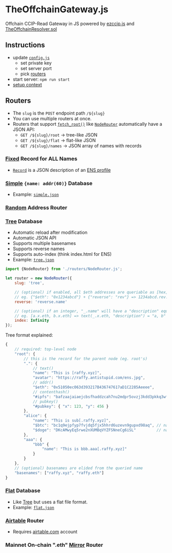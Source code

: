 # TheOffchainGateway.js
Offchain CCIP-Read Gateway in JS powered by [ezccip.js](https://github.com/resolverworks/ezccip.js/) and [TheOffchainResolver.sol](https://github.com/resolverworks/TheOffchainResolver.sol)

## Instructions

* update [`config.js`](./config.js)
	* set private key
	* set server port
	* pick [routers](./routers/)
* start server: `npm run start`
* [setup context](https://github.com/resolverworks/TheOffchainResolver.sol?tab=readme-ov-file#context-format)

## Routers

 * The `slug` is the `POST` endpoint path `/${slug}`
 * You can use multiple routers at once.
 * Routers that support [`fetch_root()`](./utils/Router.js) like [`NodeRouter`](./src/NodeRouter.js) automatically have a JSON API:
	* `GET /${slug}/root` &rarr; tree-like JSON
	* `GET /${slug}/flat` &rarr; flat-like JSON
	* `GET /${slug}/names` &rarr; JSON array of names with records

### [Fixed](./routers/fixed.js) Record for ALL Names

* [`Record`](./src/Record.js) is a JSON description of an [ENS profile](./test/record.js)

### [Simple](./routers/simple.js) `{name: addr(60)}` Database
* Example: [`simple.json`](./routers/simple.json) 

### [Random](./routers/random.js) Address Router

### [Tree](./routers/tree.js) Database
* Automatic reload after modification
* Automatic JSON API
* Supports multiple basenames
* Supports reverse names
* Supports auto-index (think index.html for ENS)
* Example: [`tree.json`](./examples/tree.json)

```js
import {NodeRouter} from './routers/NodeRouter.js';

let router = new NodeRouter({
    slug: 'tree',

    // (optional) if enabled, all $eth addresses are queriable as [hex].[reverse].[basename]
    // eg. {"$eth": "0x1234abcd"} + {"reverse": "rev"} => 1234abcd.rev.raffy.xyz
    reverse: 'reverse.name'

    // (optional) if an integer, "_.name" will have a "description" equal to its children
    // eg. [a.x.eth, b.x.eth] => text(_.x.eth, "description") = "a, b"
    index: Infinity
});
```
Tree format explained:
```js
{	
    // required: top-level node
    "root": {
        // this is the record for the parent node (eg. root's)
        ".": { 
            // text()
            "name": "This is [raffy.xyz]",
            "avatar": "https://raffy.antistupid.com/ens.jpg",
            // addr()
            "$eth": "0x51050ec063d393217B436747617aD1C2285Aeeee",
            // contenthash()
            "#ipfs": "bafzaajaiaejcbsfhaddzcah7nu2mdpr5ovzj3kdd3pkkq3wfjnjupkxzxcge2e35",
            // pubkey()
            "#pubkey": { "x": 123, "y": 456 }
        },
        "alice": {
            "name": "This is sub[.raffy.xyz]",
            "$btc": "bc1q9ejpfyp7fvjdq5fjx5hhrd6uzevn9gupxd98aq", // native address
            "$doge": "DKcAMwyEq5rwe2nXUMBqVYZFSNneCg6iSL"         // native address
        },
        "aaa": {
            "bbb" {
                "name": "This is bbb.aaa[.raffy.xyz]"
            }
        }
    },
    // (optional) basenames are elided from the queried name
    "basenames": ["raffy.xyz", "raffy.eth"]
}
```
### [Flat](./routers/flat.js) Database
* Like [Tree](#auto-reloading-tree-database) but uses a flat file format.
* Example: [`flat.json`](./routers/flat.json)

### [Airtable](./routers/airtable.js) Router
* Requires [airtable.com](https://airtable.com/) account

### Mainnet On-chain ".eth" [Mirror](./routers/mirror.js) Router
